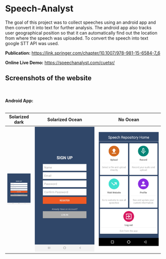 # Speech-Analyst
The goal of this project was to collect speeches using an android app and then convert it into text for further analysis. The android app also 
tracks user geographical position so that it can automatically find out the location from where the speech was uploaded. To convert the speech into text
google STT API was used.

**Publication:** https://link.springer.com/chapter/10.1007/978-981-15-6584-7_6

**Online Live Demo:** https://speechanalyst.com/cuetsr/


## Screenshots of the website
<br/><br/>**Android App:**<br/><br/>

Solarized dark             |  Solarized Ocean          |  No Ocean
:-------------------------:|:-------------------------:|:-------------------------:
<img src="https://github.com/bi11a1/Speech-Analyst/blob/main/Demo/Android/registration.jpg" width="100" height="100">  |  ![](https://github.com/bi11a1/Speech-Analyst/blob/main/Demo/Android/registration.jpg)  | ![](https://github.com/bi11a1/Speech-Analyst/blob/main/Demo/Android/home_page.jpg)
